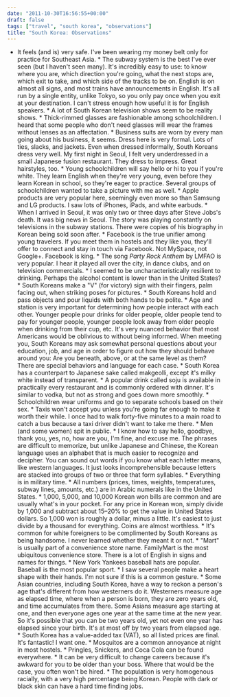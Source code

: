 ```yaml
---
date: "2011-10-30T16:56:55+00:00"
draft: false
tags: ["travel", "south korea", "observations"]
title: "South Korea: Observations"
---
```

- It feels (and is) very safe. I've been wearing my money belt only for practice for Southeast Asia. * The subway system is the best I've ever seen (but I haven't seen many). It's incredibly easy to use: to know where you are, which direction you're going, what the next stops are, which exit to take, and which side of the tracks to be on. English is on almost all signs, and most trains have announcements in English. It's all run by a single entity, unlike Tokyo, so you only pay once when you exit at your destination. I can't stress enough how useful it is for English speakers. * A lot of South Korean television shows seem to be reality shows. * Thick-rimmed glasses are fashionable among schoolchildren. I heard that some people who don't need glasses will wear the frames without lenses as an affectation. * Business suits are worn by every man going about his business, it seems. Dress here is very formal. Lots of ties, slacks, and jackets. Even when dressed informally, South Koreans dress very well. My first night in Seoul, I felt very underdressed in a small Japanese fusion restaurant. They dress to impress. Great hairstyles, too. * Young schoolchildren will say hello or hi to you if you're white. They learn English when they're very young, even before they learn Korean in school, so they're eager to practice. Several groups of schoolchildren wanted to take a picture with me as well. * Apple products are very popular here, seemingly even more so than Samsung and LG products. I saw lots of iPhones, iPads, and white earbuds. * When I arrived in Seoul, it was only two or three days after Steve Jobs's death. It was big news in Seoul. The story was playing constantly on televisions in the subway stations. There were copies of his biography in Korean being sold soon after. * Facebook is the true unifier among young travelers. If you meet them in hostels and they like you, they'll offer to connect and stay in touch via Facebook. Not MySpace, not Google+. Facebook is king. * The song *Party Rock Anthem* by LMFAO is very popular. I hear it played all over the city, in dance clubs, and on television commercials. * I seemed to be uncharacteristically resilient to drinking. Perhaps the alcohol content is lower than in the United States? * South Koreans make a "V" (for victory) sign with their fingers, palm facing out, when striking poses for pictures. * South Koreans hold and pass objects and pour liquids with both hands to be polite. * Age and station is very important for determining how people interact with each other. Younger people pour drinks for older people, older people tend to pay for younger people, younger people look away from older people when drinking from their cup, etc. It's very nuanced behavior that most Americans would be oblivious to without being informed. When meeting you, South Koreans may ask somewhat personal questions about your education, job, and age in order to figure out how they should behave around you: Are you beneath, above, or at the same level as them? There are special behaviors and language for each case. * South Korea has a counterpart to Japanese sake called makgeolli, except it's milky white instead of transparent. * A popular drink called soju is available in practically every restaurant and is commonly ordered with dinner. It's similar to vodka, but not as strong and goes down more smoothly. * Schoolchildren wear uniforms and go to separate schools based on their sex. * Taxis won't accept you unless you're going far enough to make it worth their while. I once had to walk forty-five minutes to a main road to catch a bus because a taxi driver didn't want to take me there. * Men (and some women) spit in public. * I know how to say hello, goodbye, thank you, yes, no, how are you, I'm fine, and excuse me. The phrases are difficult to memorize, but unlike Japanese and Chinese, the Korean language uses an alphabet that is much easier to recognize and decipher. You can sound out words if you know what each letter means, like western languages. It just looks incomprehensible because letters are stacked into groups of two or three that form syllables. * Everything is in military time. * All numbers (prices, times, weights, temperatures, subway lines, amounts, etc.) are in Arabic numerals like in the United States. * 1,000, 5,000, and 10,000 Korean won bills are common and are usually what's in your pocket. For any price in Korean won, simply divide by 1,000 and subtract about 15–20% to get the value in United States dollars. So 1,000 won is roughly a dollar, minus a little. It's easiest to just divide by a thousand for everything. Coins are almost worthless. * It's common for white foreigners to be complimented by South Koreans as being handsome. I never learned whether they meant it or not. * "Mart" is usually part of a convenience store name. FamilyMart is the most ubiquitous convenience store. There is a lot of English in signs and names for things. * New York Yankees baseball hats are popular. Baseball is the most popular sport. * I saw several people make a heart shape with their hands. I'm not sure if this is a common gesture. * Some Asian countries, including South Korea, have a way to reckon a person's age that's different from how westerners do it. Westerners measure age as elapsed time, where when a person is born, they are zero years old, and time accumulates from there. Some Asians measure age starting at one, and then everyone ages one year at the same time at the new year. So it's possible that you can be two years old, yet not even one year has elapsed since your birth. It's at most off by two years from elapsed age. * South Korea has a value-added tax (VAT), so all listed prices are final. It's fantastic! I want one. * Mosquitos are a common annoyance at night in most hostels. * Pringles, Snickers, and Coca Cola can be found everywhere. * It can be very difficult to change careers because it's awkward for you to be older than your boss. Where that would be the case, you often won't be hired. * The population is very homogenous racially, with a very high percentage being Korean. People with dark or black skin can have a hard time finding jobs.

